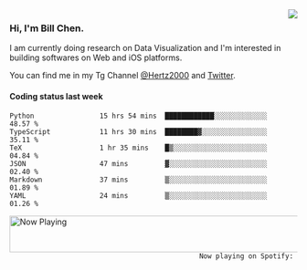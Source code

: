 <img  align="right" src="https://github-readme-stats.vercel.app/api?username=BillChen2k&show_icons=false&count_private=true&hide_title=true">

### Hi, I'm Bill Chen.

I am currently doing research on Data Visualization and I'm interested in building softwares on Web and iOS platforms.

You can find me in my Tg Channel [@Hertz2000](https://t.me/Hertz2000) and [Twitter](https://twitter.com/billchen2k).

#### Coding status last week

<!--START_SECTION:waka-->

```text
Python                15 hrs 54 mins  ████████████░░░░░░░░░░░░░   48.57 %
TypeScript            11 hrs 30 mins  ████████▓░░░░░░░░░░░░░░░░   35.11 %
TeX                   1 hr 35 mins    █▒░░░░░░░░░░░░░░░░░░░░░░░   04.84 %
JSON                  47 mins         ▓░░░░░░░░░░░░░░░░░░░░░░░░   02.40 %
Markdown              37 mins         ▒░░░░░░░░░░░░░░░░░░░░░░░░   01.89 %
YAML                  24 mins         ▒░░░░░░░░░░░░░░░░░░░░░░░░   01.26 %
```

<!--END_SECTION:waka-->


<div>
<a href="https://spotify-now-playing.billchen2k.vercel.app/now-playing?open">
   <img align="right" src="https://spotify-now-playing.billchen2k.vercel.app/now-playing" width="540" height="64" alt="Now Playing">
</a>
</div>

<div>
<p align="right"><code>Now playing on Spotify: </code></p>
</div>

<!--
**BillChen2K/BillChen2K** is a ✨ _special_ ✨ repository because its `README.md` (this file) appears on your GitHub profile.

Here are some ideas to get you started:

- 🔭 I’m currently working on ...
- 🌱 I’m currently learning ...
- 👯 I’m looking to collaborate on ...
- 🤔 I’m looking for help with ...
- 💬 Ask me about ...
- 📫 How to reach me: ...
- 😄 Pronouns: ...
- ⚡ Fun fact: ...
-->

